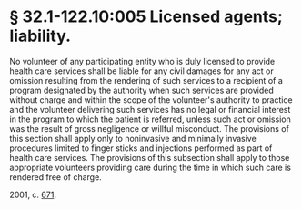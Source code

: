 # § 32.1-122.10:005 Licensed agents; liability.

<p>No volunteer of any participating entity who is duly licensed to provide health care services shall be liable for any civil damages for any act or omission resulting from the rendering of such services to a recipient of a program designated by the authority when such services are provided without charge and within the scope of the volunteer's authority to practice and the volunteer delivering such services has no legal or financial interest in the program to which the patient is referred, unless such act or omission was the result of gross negligence or willful misconduct. The provisions of this section shall apply only to noninvasive and minimally invasive procedures limited to finger sticks and injections performed as part of health care services. The provisions of this subsection shall apply to those appropriate volunteers providing care during the time in which such care is rendered free of charge.</p><p>2001, c. <a href='http://lis.virginia.gov/cgi-bin/legp604.exe?011+ful+CHAP0671'>671</a>.</p>